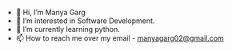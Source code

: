 - 👋 Hi, I’m Manya Garg
- 👀 I’m interested in Software Development.
- 🌱 I’m currently learning python.
- 📫 How to reach me over my email - manyagarg02@gmail.com

<!---
manyagarg02/manyagarg02 is a ✨ special ✨ repository because its `README.md` (this file) appears on your GitHub profile.
You can click the Preview link to take a look at your changes.
--->
